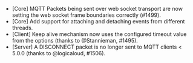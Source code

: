* [Core] MQTT Packets being sent over web socket transport are now setting the web socket frame boundaries correctly (#1499).
* [Core] Add support for attaching and detaching events from different threads.
* [Client] Keep alive mechanism now uses the configured timeout value from the options (thanks to @Stannieman, #1495).
* [Server] A DISCONNECT packet is no longer sent to MQTT clients < 5.0.0 (thanks to @logicaloud, #1506).

